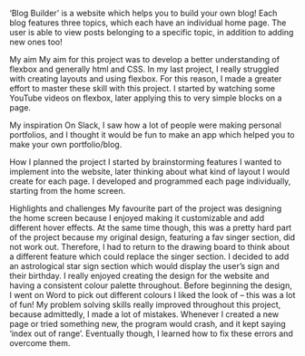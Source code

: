 ‘Blog Builder’ is a website which helps you to build your own blog! Each blog features three topics, which each have an individual home page. The user is able to view posts belonging to a specific topic, in addition to adding new ones too!

My aim
My aim for this project was to develop a better understanding of flexbox and generally html and CSS. In my last project, I really struggled with creating layouts and using flexbox. For this reason, I made a greater effort to master these skill with this project. I started by watching some YouTube videos on flexbox, later applying this to very simple blocks on a page.

My inspiration
On Slack, I saw how a lot of people were making personal portfolios, and I thought it would be fun to make an app which helped you to make your own portfolio/blog.

How I planned the project
I started by brainstorming features I wanted to implement into the website, later thinking about what kind of layout I would create for each page. I developed and programmed each page individually, starting from the home screen.

Highlights and challenges
My favourite part of the project was designing the home screen because I enjoyed making it customizable and add different hover effects. At the same time though, this was a pretty hard part of the project because my original design, featuring a fav singer section, did not work out. Therefore, I had to return to the drawing board to think about a different feature which could replace the singer section. I decided to add an astrological star sign section which would display the user’s sign and their birthday. 
I really enjoyed creating the design for the website and having a consistent colour palette throughout. Before beginning the design, I went on Word to pick out different colours I liked the look of – this was a lot of fun!
My problem solving skills really improved throughout this project, because admittedly, I made a lot of mistakes. Whenever I created a new page or tried something new, the program would crash, and it kept saying ‘index out of range’. Eventually though, I learned how to fix these errors and overcome them.


